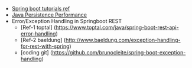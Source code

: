 - [Spring boot tutorials ref](http://www.springboottutorial.com/)
- [Java Persistence Performance ](https://vladmihalcea.com/books/high-performance-java-persistence/)
- Error/Exception Handling in Springboot REST
    - [Ref-1 toptal] (https://www.toptal.com/java/spring-boot-rest-api-error-handling)
    - [Ref-2 baeldung] (http://www.baeldung.com/exception-handling-for-rest-with-spring)
    - [coding git] (https://github.com/brunocleite/spring-boot-exception-handling)
